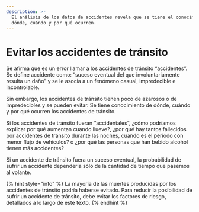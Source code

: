 ```yaml
---
description: >-
  El análisis de los datos de accidentes revela que se tiene el conocimiento de
  dónde, cuándo y por qué ocurren.
---
```


# Evitar los accidentes de tránsito

Se afirma que es un error llamar a los accidentes de tránsito “accidentes”. Se define accidente como: “suceso eventual del que involuntariamente resulta un daño” y se le asocia a un fenómeno casual, impredecible e incontrolable.

Sin embargo, los accidentes de tránsito tienen poco de azarosos o de impredecibles y se pueden evitar. Se tiene conocimiento de dónde, cuándo y por qué ocurren los accidentes de tránsito.

Si los accidentes de tránsito fueran “accidentales”, ¿cómo podríamos explicar por qué aumentan cuando llueve?, ¿por qué hay tantos fallecidos por accidentes de tránsito durante las noches, cuando es el período con menor flujo de vehículos? o ¿por qué las personas que han bebido alcohol tienen más accidentes?

Si un accidente de tránsito fuera un suceso eventual, la probabilidad de sufrir un accidente dependería sólo de la cantidad de tiempo que pasemos al volante.

{% hint style="info" %}
La mayoría de las muertes producidas por los accidentes de tránsito podría haberse evitado. Para reducir la posibilidad de sufrir un accidente de tránsito, debe evitar los factores de riesgo, detallados a lo largo de este texto.
{% endhint %}

